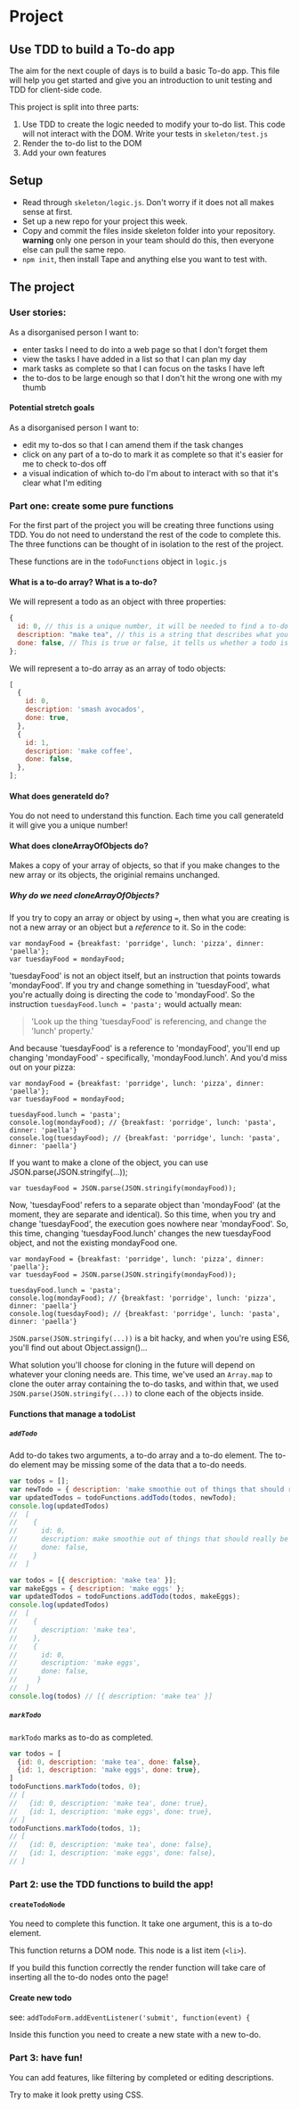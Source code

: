 # Project

## Use TDD to build a To-do app

The aim for the next couple of days is to build a basic To-do app. This file will help you get started and give you an introduction to unit testing and TDD for client-side code.

This project is split into three parts:

  1. Use TDD to create the logic needed to modify your to-do list. This code will not interact with the DOM. Write your tests in `skeleton/test.js`
  2. Render the to-do list to the DOM
  3. Add your own features

## Setup

  * Read through `skeleton/logic.js`. Don't worry if it does not all makes sense at first.
  * Set up a new repo for your project this week.
  * Copy and commit the files inside skeleton folder into your repository. **warning** only one person in your team should do this, then everyone else can pull the same repo.
  * `npm init`, then install Tape and anything else you want to test with.

## The project

### User stories:

As a disorganised person I want to:

 * enter tasks I need to do into a web page so that I don't forget them
 * view the tasks I have added in a list so that I can plan my day
 * mark tasks as complete so that I can focus on the tasks I have left
 * the to-dos to be large enough so that I don't hit the wrong one with my thumb

#### Potential stretch goals

As a disorganised person I want to:

 * edit my to-dos so that I can amend them if the task changes
 * click on any part of a to-do to mark it as complete so that it's easier for me to check to-dos off
 * a visual indication of which to-do I'm about to interact with so that it's clear what I'm editing

### Part one: create some pure functions

For the first part of the project you will be creating three functions using TDD. You do not need to understand the rest of the code to complete this. The three functions can be thought of in isolation to the rest of the project.

These functions are in the `todoFunctions` object in `logic.js`


#### What is a to-do array? What is a to-do?

We will represent a todo as an object with three properties:

```js
{
  id: 0, // this is a unique number, it will be needed to find a to-do in a to-do list
  description: "make tea", // this is a string that describes what you need to do
  done: false, // This is true or false, it tells us whether a todo is done or not
};
```

We will represent a to-do array as an array of todo objects:

```js
[
  {
    id: 0,
    description: 'smash avocados',
    done: true,
  },
  {
    id: 1,
    description: 'make coffee',
    done: false,
  },
];
```
#### What does generateId do?
You do not need to understand this function. Each time you call generateId it will give you a unique number!

#### What does cloneArrayOfObjects do?
Makes a copy of your array of objects, so that if you make changes to the new array or its objects, the originial remains unchanged.

##### Why do we need cloneArrayOfObjects?
If you try to copy an array or object by using `=`, then what you are creating is not a new array or an object but a *reference* to it. 
So in the code:
```
var mondayFood = {breakfast: 'porridge', lunch: 'pizza', dinner: 'paella'};
var tuesdayFood = mondayFood;
```
'tuesdayFood' is not an object itself, but an instruction that points towards 'mondayFood'. If you try and change something in 'tuesdayFood', what you're actually doing is directing the code to 'mondayFood'. 
So the instruction `tuesdayFood.lunch = 'pasta';` would actually mean:

> 'Look up the thing 'tuesdayFood' is referencing, and change the 'lunch' property.' 

And because 'tuesdayFood' is a reference to 'mondayFood', you'll end up changing 'mondayFood' - specifically, 'mondayFood.lunch'. And you'd miss out on your pizza: 
```
var mondayFood = {breakfast: 'porridge', lunch: 'pizza', dinner: 'paella'};
var tuesdayFood = mondayFood;

tuesdayFood.lunch = 'pasta';
console.log(mondayFood); // {breakfast: 'porridge', lunch: 'pasta', dinner: 'paella'}
console.log(tuesdayFood); // {breakfast: 'porridge', lunch: 'pasta', dinner: 'paella'}
```

If you want to make a clone of the object, you can use JSON.parse(JSON.stringify(...)); 
```
var tuesdayFood = JSON.parse(JSON.stringify(mondayFood));
```
Now, 'tuesdayFood' refers to a separate object than 'mondayFood' (at the moment, they are separate and identical). So this time, when you try and change 'tuesdayFood', the execution goes nowhere near 'mondayFood'. So, this time, changing 'tuesdayFood.lunch' changes the new tuesdayFood object, and not the existing mondayFood one. 
```
var mondayFood = {breakfast: 'porridge', lunch: 'pizza', dinner: 'paella'};
var tuesdayFood = JSON.parse(JSON.stringify(mondayFood));

tuesdayFood.lunch = 'pasta';
console.log(mondayFood); // {breakfast: 'porridge', lunch: 'pizza', dinner: 'paella'}
console.log(tuesdayFood); // {breakfast: 'porridge', lunch: 'pasta', dinner: 'paella'}
```

`JSON.parse(JSON.stringify(...))` is a bit hacky, and when you're using ES6, you'll find out about Object.assign()...

What solution you'll choose for cloning in the future will depend on whatever your cloning needs are. This time, we've used an `Array.map` to clone the outer array containing the to-do tasks, and within that, we used `JSON.parse(JSON.stringify(...))` to clone each of the objects inside. 

#### Functions that manage a todoList

##### `addTodo`

Add to-do takes two arguments, a to-do array and a to-do element. The to-do element may be missing some of the data that a to-do needs.

```js
var todos = [];
var newTodo = { description: 'make smoothie out of things that should really be cooked' };
var updatedTodos = todoFunctions.addTodo(todos, newTodo);
console.log(updatedTodos)
//  [
//    {
//      id: 0,
//      description: make smoothie out of things that should really be cooked,
//      done: false,
//    }
//  ]
```

```js
var todos = [{ description: 'make tea' }];
var makeEggs = { description: 'make eggs' };
var updatedTodos = todoFunctions.addTodo(todos, makeEggs);
console.log(updatedTodos)
//  [
//    {
//      description: 'make tea',
//    },
//    {
//      id: 0,
//      description: 'make eggs',
//      done: false,
//     }
//  ]
console.log(todos) // [{ description: 'make tea' }]
```

##### `markTodo`

`markTodo` marks as to-do as completed.

```js
var todos = [
  {id: 0, description: 'make tea', done: false},
  {id: 1, description: 'make eggs', done: true},
]
todoFunctions.markTodo(todos, 0);
// [
//   {id: 0, description: 'make tea', done: true},
//   {id: 1, description: 'make eggs', done: true},
// ]
todoFunctions.markTodo(todos, 1);
// [
//   {id: 0, description: 'make tea', done: false},
//   {id: 1, description: 'make eggs', done: false},
// ]
```

### Part 2: use the TDD functions to build the app!

#### `createTodoNode`

You need to complete this function. It take one argument, this is a to-do element.

This function returns a DOM node. This node is a list item (`<li>`).

If you build this function correctly the render function will take care of inserting all the to-do nodes onto the page!

#### Create new todo
see: `addTodoForm.addEventListener('submit', function(event) {`

Inside this function you need to create a new state with a new to-do.

### Part 3: have fun!

You can add features, like filtering by completed or editing descriptions.

Try to make it look pretty using CSS.
